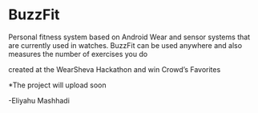 # BuzzFit

Personal fitness system based on Android Wear and sensor systems that are currently used in watches.
BuzzFit can be used anywhere and also measures the number of exercises you do

created at the WearSheva Hackathon and win Crowd’s Favorites

*The project will upload soon

-Eliyahu Mashhadi
